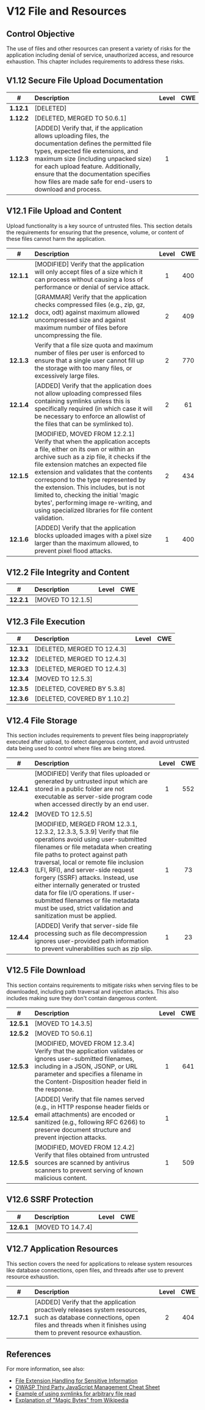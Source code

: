 # V12 File and Resources

## Control Objective

The use of files and other resources can present a variety of risks for the application including denial of service, unauthorized access, and resource exhaustion. This chapter includes requirements to address these risks.

## V1.12 Secure File Upload Documentation

| # | Description | Level | CWE |
| :---: | :--- | :---: | :---: |
| **1.12.1** | [DELETED] | | |
| **1.12.2** | [DELETED, MERGED TO 50.6.1] | | |
| **1.12.3** | [ADDED] Verify that, if the application allows uploading files, the documentation defines the permitted file types, expected file extensions, and maximum size (including unpacked size) for each upload feature. Additionally, ensure that the documentation specifies how files are made safe for end-users to download and process. | 1 | |

## V12.1 File Upload and Content

Upload functionality is a key source of untrusted files. This section details the requirements for ensuring that the presence, volume, or content of these files cannot harm the application.

| # | Description | Level | CWE |
| :---: | :--- | :---: | :---: |
| **12.1.1** | [MODIFIED] Verify that the application will only accept files of a size which it can process without causing a loss of performance or denial of service attack. | 1 | 400 |
| **12.1.2** | [GRAMMAR] Verify that the application checks compressed files (e.g., zip, gz, docx, odt) against maximum allowed uncompressed size and against maximum number of files before uncompressing the file. | 2 | 409 |
| **12.1.3** | Verify that a file size quota and maximum number of files per user is enforced to ensure that a single user cannot fill up the storage with too many files, or excessively large files. | 2 | 770 |
| **12.1.4** | [ADDED] Verify that the application does not allow uploading compressed files containing symlinks unless this is specifically required (in which case it will be necessary to enforce an allowlist of the files that can be symlinked to). | 2 | 61 |
| **12.1.5** | [MODIFIED, MOVED FROM 12.2.1] Verify that when the application accepts a file, either on its own or within an archive such as a zip file, it checks if the file extension matches an expected file extension and validates that the contents correspond to the type represented by the extension. This includes, but is not limited to, checking the initial 'magic bytes', performing image re-writing, and using specialized libraries for file content validation. | 2 | 434 |
| **12.1.6** | [ADDED] Verify that the application blocks uploaded images with a pixel size larger than the maximum allowed, to prevent pixel flood attacks. | 1 | 400 |

## V12.2 File Integrity and Content

| # | Description | Level | CWE |
| :---: | :--- | :---: | :---: |
| **12.2.1** | [MOVED TO 12.1.5] | | |

## V12.3 File Execution

| # | Description | Level | CWE |
| :---: | :--- | :---: | :---: |
| **12.3.1** | [DELETED, MERGED TO 12.4.3] | | |
| **12.3.2** | [DELETED, MERGED TO 12.4.3] | | |
| **12.3.3** | [DELETED, MERGED TO 12.4.3] | | |
| **12.3.4** | [MOVED TO 12.5.3] | | |
| **12.3.5** | [DELETED, COVERED BY 5.3.8] | | |
| **12.3.6** | [DELETED, COVERED BY 1.10.2] | | |

## V12.4 File Storage

This section includes requirements to prevent files being inappropriately executed after upload, to detect dangerous content, and avoid untrusted data being used to control where files are being stored.

| # | Description | Level | CWE |
| :---: | :--- | :---: | :---: |
| **12.4.1** | [MODIFIED] Verify that files uploaded or generated by untrusted input which are stored in a public folder are not executable as server-side program code when accessed directly by an end user. | 1 | 552 |
| **12.4.2** | [MOVED TO 12.5.5] | | |
| **12.4.3** | [MODIFIED, MERGED FROM 12.3.1, 12.3.2, 12.3.3, 5.3.9] Verify that file operations avoid using user-submitted filenames or file metadata when creating file paths to protect against path traversal, local or remote file inclusion (LFI, RFI), and server-side request forgery (SSRF) attacks. Instead, use either internally generated or trusted data for file I/O operations. If user-submitted filenames or file metadata must be used, strict validation and sanitization must be applied. | 1 | 73 |
| **12.4.4** | [ADDED] Verify that server-side file processing such as file decompression ignores user-provided path information to prevent vulnerabilities such as zip slip. | 1 | 23 |

## V12.5 File Download

This section contains requirements to mitigate risks when serving files to be downloaded, including path traversal and injection attacks. This also includes making sure they don't contain dangerous content.

| # | Description | Level | CWE |
| :---: | :--- | :---: | :---: |
| **12.5.1** | [MOVED TO 14.3.5] | | |
| **12.5.2** | [MOVED TO 50.6.1] | | |
| **12.5.3** | [MODIFIED, MOVED FROM 12.3.4] Verify that the application validates or ignores user-submitted filenames, including in a JSON, JSONP, or URL parameter and specifies a filename in the Content-Disposition header field in the response. | 1 | 641 |
| **12.5.4** | [ADDED] Verify that file names served (e.g., in HTTP response header fields or email attachments) are encoded or sanitized (e.g., following RFC 6266) to preserve document structure and prevent injection attacks. | 1 | |
| **12.5.5** | [MODIFIED, MOVED FROM 12.4.2] Verify that files obtained from untrusted sources are scanned by antivirus scanners to prevent serving of known malicious content. | 1 | 509 |

## V12.6 SSRF Protection

| # | Description | Level | CWE |
| :---: | :--- | :---: | :---: |
| **12.6.1** | [MOVED TO 14.7.4] | | |

## V12.7 Application Resources

This section covers the need for applications to release system resources like database connections, open files, and threads after use to prevent resource exhaustion.

| # | Description | Level | CWE |
| :---: | :--- | :---: | :---: |
| **12.7.1** | [ADDED] Verify that the application proactively releases system resources, such as database connections, open files and threads when it finishes using them to prevent resource exhaustion. | 2 | 404 |

## References

For more information, see also:

* [File Extension Handling for Sensitive Information](https://owasp.org/www-community/vulnerabilities/Unrestricted_File_Upload)
* [OWASP Third Party JavaScript Management Cheat Sheet](https://cheatsheetseries.owasp.org/cheatsheets/Third_Party_Javascript_Management_Cheat_Sheet.html)
* [Example of using symlinks for arbitrary file read](https://hackerone.com/reports/1439593)
* [Explanation of "Magic Bytes" from Wikipedia](https://en.wikipedia.org/wiki/List_of_file_signatures)
